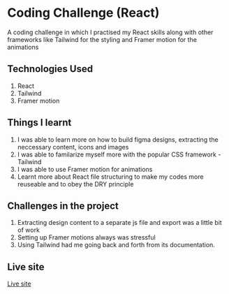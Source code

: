 # Coding Challenge (React)
A coding challenge in which I practised my React skills along with other frameworks like Tailwind for the styling and Framer motion for the animations

## Technologies Used
1. React
2. Tailwind
3. Framer motion

## Things I learnt
1. I was able to learn more on how to build figma designs, extracting the neccessary content, icons and images
2. I was able to familarize myself more with the popular CSS framework - Tailwind
3. I was able to use Framer motion for animations
4. Learnt more about React file structuring to make my codes more reuseable and to obey the DRY principle

## Challenges in the project
1. Extracting design content to a separate js file and export was a little bit of work
2. Setting up Framer motions always was stressful
3. Using Tailwind had me going back and forth from its documentation.

## Live site
[Live site](https://crappo-scott.vercel.app)
